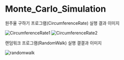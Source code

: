 # Monte_Carlo_Simulation

원주율 구하기 프로그램(CircumferenceRate) 실행 결과 이미지

![CircumferenceRate1](https://user-images.githubusercontent.com/51428786/94742113-22542780-03b0-11eb-84c5-c441160768e4.PNG)
![CircumferenceRate2](https://user-images.githubusercontent.com/51428786/94742129-2aac6280-03b0-11eb-8c54-935aa66506f9.PNG)

랜덤워크 프로그램(RandomWalk) 실행 결결과 이미지

![randomwalk](https://user-images.githubusercontent.com/51428786/94742138-2e3fe980-03b0-11eb-9623-2a81e738c2bc.PNG)
